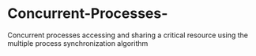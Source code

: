 # Concurrent-Processes-
Concurrent processes accessing and sharing a critical resource using the multiple process synchronization algorithm
